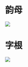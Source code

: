 
# 韵母

![](https%3A%2F%2Faituyaa.com%2F%25E5%25B0%258F%25E9%25B9%25A4%25E5%258F%258C%25E6%258B%25BC%25E5%258F%258A%25E5%25BD%25A2%25E8%25BE%2585%2F)

# 字根
![](https://aituyaa.com/assets/Pasted%20image%2020250620165302.png)
